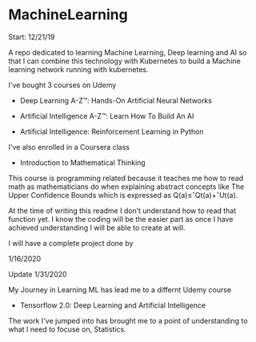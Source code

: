 
# MachineLearning

  

Start: 12/21/19

  

A repo dedicated to learning Machine Learning, Deep learning and AI so that I can combine this technology with Kubernetes to build a Machine learning network running with kubernetes.

  

I've bought 3 courses on Udemy

  

-   Deep Learning A-Z™: Hands-On Artificial Neural Networks
    
-   Artificial Intelligence A-Z™: Learn How To Build An AI
    
-   Artificial Intelligence: Reinforcement Learning in Python
    

  

I've also enrolled in a Coursera class

  

-   Introduction to Mathematical Thinking
    

  

This course is programming related because it teaches me how to read math as mathematicians do when explaining abstract concepts like The Upper Confidence Bounds which is expressed as Q(a)≤ˆQt(a)+ˆUt(a).

  

At the time of writing this readme I don’t understand how to read that function yet. I know the coding will be the easier part as once I have achieved understanding I will be able to create at will.

  

I will have a complete project done by

  

1/16/2020



Update 1/31/2020


My Journey in Learning ML has lead me to a differnt Udemy course 

-   Tensorflow 2.0: Deep Learning and Artificial Intelligence

The work I've jumped into has brought me to a point of understanding to what I need to focuse on, Statistics. 

